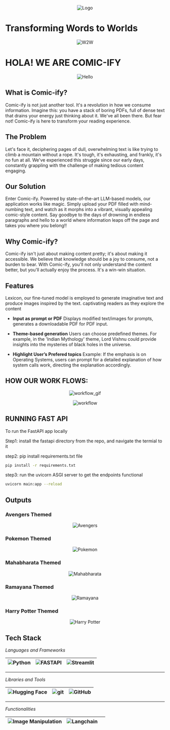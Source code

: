 <p align="center">
  <img src="https://github.com/SrikarVamsi/dump/blob/main/WhatsApp%20Image%202024-03-26%20at%2021.01.47_a572f875.jpg?raw=true" alt="Logo">
</p>

# Transforming Words to Worlds
<p align="center">
  <img src="https://media.giphy.com/media/v1.Y2lkPTc5MGI3NjExamlyYWRhZnJucGF4ejM1Y2Z4Mmg2NmtvZTBmaWRiZGg2Y25rcW13NiZlcD12MV9pbnRlcm5hbF9naWZfYnlfaWQmY3Q9Zw/F2gwWo2vLgRMhjLFs0/giphy.gif" alt="W2W">
</p>

# HOLA! WE ARE COMIC-IFY
<p align="center">
  <img src="https://media.giphy.com/media/v1.Y2lkPTc5MGI3NjExbG9ycXE2M3JuZW1jZ2FteDJldHc2MWtwaDloYWU2b2M3Z3BhZGt6dCZlcD12MV9pbnRlcm5hbF9naWZfYnlfaWQmY3Q9Zw/MlxI9wxBir2kVzvkIQ/giphy.gif" alt="Hello">
</p>

## What is Comic-ify?
Comic-ify is not just another tool. It's a revolution in how we consume information. Imagine this: you have a stack of boring PDFs, full of dense text that drains your energy just thinking about it. We've all been there. But fear not! Comic-ify is here to transform your reading experience.

## The Problem
Let's face it, deciphering pages of dull, overwhelming text is like trying to climb a mountain without a rope. It's tough, it's exhausting, and frankly, it's no fun at all. We've experienced this struggle since our early days, constantly grappling with the challenge of making tedious content engaging.

## Our Solution
Enter Comic-ify. Powered by state-of-the-art LLM-based models, our application works like magic. Simply upload your PDF filled with mind-numbing text, and watch as it morphs into a vibrant, visually appealing comic-style content. Say goodbye to the days of drowning in endless paragraphs and hello to a world where information leaps off the page and takes you where you belong!!

## Why Comic-ify?
Comic-ify isn't just about making content pretty; it's about making it accessible. We believe that knowledge should be a joy to consume, not a burden to bear. With Comic-ify, you'll not only understand the content better, but you'll actually enjoy the process. It's a win-win situation.

## Features
Lexicon, our fine-tuned model is employed to generate imaginative text and produce images inspired by the text. captivating readers as they explore the content

- **Input as prompt or PDF**
Displays modified text/images for prompts, generates a downloadable PDF for PDF input.

- **Theme-based generation**
Users can choose predefined themes. For example, in the 'Indian Mythology' theme, Lord Vishnu could provide insights into the mysteries of black holes in the universe.

- **Highlight User’s Prefered topics**
Example: If the emphasis is on Operating Systems, users can prompt for a detailed explanation of how system calls work, directing the explanation accordingly.

## HOW OUR WORK FLOWS:
<p align="center">
  <img src="https://media.giphy.com/media/v1.Y2lkPTc5MGI3NjExZ3V6YXNiZTVwYTNqN3ZnanNjOXRoM2l6ZDVtdGZ5Z2R0bG1nNHNrYiZlcD12MV9pbnRlcm5hbF9naWZfYnlfaWQmY3Q9Zw/26xBKuuVuNxp8seTS/giphy.gif" alt="workflow_gif">
</p>

<p align="center">
  <img src="https://github.com/SrikarVamsi/dump/blob/main/Comicify-PPT.png?raw=true" alt="workflow">
</p>

## RUNNING FAST API

To run the FastAPI app locally

Step1: install the fastapi directory from the repo, and navigate the termial to it



step2: pip install requirements.txt file
```bash
pip install -r requirements.txt
```

step3: run the uvicorn ASGI server to get the endpoints functional
```bash
uvicorn main:app --reload
```



## Outputs

### Avengers Themed
<p align="center">
  <img src="https://github.com/SrikarVamsi/dump/blob/main/aven2.jpg" alt="Avengers">
</p>

### Pokemon Themed
<p align="center">
  <img src="https://github.com/SrikarVamsi/dump/blob/main/poki%20poki.jpg" alt="Pokemon">
</p>

### Mahabharata Themed
<p align="center">
  <img src="https://github.com/SrikarVamsi/dump/blob/main/MB.jpg" alt="Mahabharata">
</p>

### Ramayana Themed
<p align="center">
  <img src="https://github.com/SrikarVamsi/dump/blob/main/ram.jpg" alt="Ramayana">
</p>

### Harry Potter Themed
<p align="center">
  <img src="https://github.com/SrikarVamsi/dump/blob/main/HP.jpg " alt="Harry Potter">
</p>


## Tech Stack

*Languages and Frameworks*

| ![Python](https://img.shields.io/badge/Python-3.12-blue) | ![FASTAPI](https://img.shields.io/badge/FastAPI-0.83.2-brightgreen) | ![Streamlit](https://img.shields.io/badge/Streamlit-1.17.1-brightgreen) |
|:---:|:---:|:---:|

---

*Libraries and Tools*

| ![Hugging Face](https://img.shields.io/badge/Hugging_Face-v0.6.13-blue) | ![git](https://img.shields.io/badge/git-2.44.0-orange) | ![GitHub](https://img.shields.io/badge/github-latest-gray) |
|:---:|:---:|:---:|

---

*Functionalities*

| ![Image Manipulation](https://img.shields.io/badge/Image_Manipulation-experimental-orange) | ![Langchain](https://img.shields.io/badge/Langchain-experimental-orange) | |
|:---:|:---:|:---:|
















